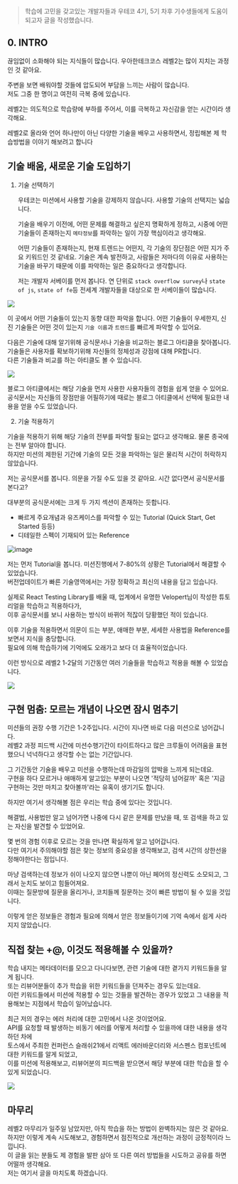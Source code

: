 

> 학습에 고민을 갖고있는 개발자들과 우테코 4기, 5기 차후 기수생들에게 도움이 되고자 글을 작성했습니다.

## 0. INTRO

끊임없이 소화해야 되는 지식들이 많습니다. 우아한테크코스 레벨2는 많이 지치는 과정인 것 같아요. 


주변을 보면 배워야할 것들에 압도되어 부담을 느끼는 사람이 많습니다.   
저도 그중 한 명이고 여전히 극복 중에 있습니다.

레벨2는 의도적으로 학습량에 부하를 주어서, 이를 극복하고 자신감을 얻는 시간이라 생각해요.

레벨2로 올라와 언어 하나만이 아닌 다양한 기술을 배우고 사용하면서, 정립해본 제 학습방법을 이야기 해보려고 합니다

## 기술 배움, 새로운 기술 도입하기

1. 기술 선택하기

   우테코는 미션에서 사용할 기술을 강제하지 않습니다. 사용할 기술의 선택지는 넓습니다. 

   기술을 배우기 이전에,  어떤 문제를 해결하고 싶은지 명확하게 정하고, 시중에 어떤 기술들이 존재하는지 `메타정보`를 파악하는 일이 가장 핵심이라고 생각해요. 

   어떤 기술들이 존재하는지, 현재 트렌드는 어떤지, 각 기술의 장단점은 어떤 지가 주요 키워드인 것 같네요. 기술은 계속 발전하고, 사람들은 저마다의 이유로 사용하는 기술을 바꾸기 때문에 이를 파악하는 일은 중요하다고 생각합니다.

   저는 개발자 서베이를 먼저 봅니다. 연 단위로 `stack overflow survey`나 `state of js`, `state of fe`등 전세계 개발자들을 대상으로 한 서베이들이 많습니다.  
   
![](https://images.velog.io/images/fan/post/e929d797-72d4-400e-a735-7df1b7e15e3e/image.png)

이 곳에서 어떤 기술들이 있는지 동향 대한 파악을 합니다. 어떤 기술들이 우세한지, 신진 기술들은 어떤 것이 있는지 `기술 이름`과 `트렌드`를 빠르게 파악할 수 있어요.  

다음은 기술에 대해 알기위해 공식문서나 기술을 비교하는 블로그 아티클을 찾아봅니다.  
기술들은 사용자를 확보하기위해 자신들의 정체성과 강점에 대해 PR합니다.  
다른 기술들과 비교를 하는 아티클도 볼 수 있습니다.  

![](https://images.velog.io/images/fan/post/b89a5789-156d-410e-bc1f-237a8443490e/image.png)

블로그 아티클에서는 해당 기술을 먼저 사용한 사용자들의 경험을 쉽게 얻을 수 있어요.  
공식문서는 자신들의 장점만을 어필하기에 때로는 블로그 아티클에서 선택에 필요한 내용을 얻을 수도 있었습니다.  

2. 기술 적용하기  

기술을 적용하기 위해 해당 기술의 전부를 파악할 필요는 없다고 생각해요. 물론 종국에는 전부 알아야 합니다.   
하지만 미션의 제한된 기간에 기술의 모든 것을 파악하는 일은 물리적 시간이 허락하지 않았습니다.     

저는 공식문서를 봅니다. 의문을 가질 수도 있을 것 같아요. 시간 없다면서 공식문서를 본다고?  

대부분의 공식문서에는 크게 두 가지 섹션이 존재하는 듯합니다.  
- 빠르게 주요개념과 유즈케이스를 파악할 수 있는 Tutorial (Quick Start, Get Started 등등)  
- 디테일한 스펙이 기재되어 있는 Reference  

![image](https://user-images.githubusercontent.com/44419181/120099735-22433c00-c178-11eb-90a1-adc94f328b18.png) 

저는 먼저 Tutorial을 봅니다. 미션진행에서 7-80%의 상황은 Tutorial에서 해결할 수 있었습니다.  
버전업데이트가 빠른 기술영역에서는 가장 정확하고 최신의 내용을 담고 있습니다.  

실제로 React Testing Library를 배울 때, 업계에서 유명한 Velopert님이 작성한 튜토리얼을 학습하고 적용하다가,   
이후 공식문서를 보니 사용하는 방식이 바뀌어 적잖이 당황했던 적이 있습니다.  

이후 기술을 적용하면서 의문이 드는 부분, 애매한 부분, 세세한 사용법을 Reference를 보면서 지식을 충당합니다.   
필요에 의해 학습하기에 기억에도 오래가고 보다 더 효율적이었습니다.   

이런 방식으로 레벨2 1-2달의 기간동안 여러 기술들을 학습하고 적용을 해볼 수 있었습니다.    

![](https://images.velog.io/images/fan/post/4d30c36f-4e2d-4ab9-a973-0741becdc6e8/image.png)

## 구현 멈춤: 모르는 개념이 나오면 잠시 멈추기

미션들의 권장 수행 기간은 1-2주입니다. 시간이 지나면 바로 다음 미션으로 넘어갑니다.   
레벨2 과정 피드백 시간에 미션수행기간이 타이트하다고 많은 크루들이 어려움을 표현했으니 넉넉하다고 생각할 수는 없는 기간입니다.  

그 기간동안 기술을 배우고 미션을 수행하는데 마감일의 압박을 느끼게 되는데요.   
구현을 하다 모르거나 애매하게 알고있는 부분이 나오면 '적당히 넘어갈까' 혹은 '지금 구현하는 것만 마치고 찾아볼까'라는 유혹이 생기기도 합니다.  

하지만 여기서 생각해볼 점은 우리는 학습 중에 있다는 것입니다.  

해결법, 사용법만 알고 넘어가면 나중에 다시 같은 문제를 만났을 때, 또 검색을 하고 있는 자신을 발견할 수 있었어요.  

몇 번의 경험 이후로 모르는 것을 만나면 확실하게 알고 넘어갑니다.  
다만 여기서 주의해야할 점은 찾는 정보의 중요성을 생각해보고, 검색 시간의 상한선을 정해야한다는 점입니다.  

마냥 검색하는데 정보가 쉬이 나오지 않으면 나뿐이 아닌 페어의 정신력도 소모되고, 그래서 눈치도 보이고 힘들어져요.  
이때는 질문방에 질문을 올리거나, 코치들께 질문하는 것이 빠른 방법이 될 수 있을 것입니다.  


이렇게 얻은 정보들은 경험과 필요에 의해서 얻은 정보들이기에 기억 속에서 쉽게 사라지지 않았습니다.  
 
## 직접 찾는 +@, 이것도 적용해볼 수 있을까?

학습 내지는 메타데이터를 모으고 다니다보면, 관련 기술에 대한 곁가지 키워드들을 알게 됩니다.   
또는 리뷰어분들이 추가 학습을 위한 키워드들을 던져주는 경우도 있는데요.  
이런 키워드들에서 미션에 적용할 수 있는 것들을 발견하는 경우가 있었고 그 내용을 적용해보는 지점에서 학습이 일어났습니다.  

최근 저의 경우는 에러 처리에 대한 고민에서 나온 것이었어요.     
API를 요청할 때 발생하는 비동기 에러를 어떻게 처리할 수 있을까에 대한 내용을 생각하던 차에   
토스에서 주최한 컨퍼런스 슬래쉬21에서 리액트 에러바운더리와 서스펜스 컴포넌트에 대한 키워드를 알게 되었고,   
이를 미션에 적용해보고, 리뷰어분의 피드백을 받으면서 해당 부분에 대한 학습을 할 수 있게 되었습니다.    

![](https://images.velog.io/images/fan/post/bdc229b3-efc1-4f2e-a850-cc81ba98c6fc/image.png)

## 마무리

레벨2 마무리가 일주일 남았지만, 아직 학습을 하는 방법이 완벽하지는 않은 것 같아요.   
하지만 이렇게 계속 시도해보고, 경험하면서 점진적으로 개선하는 과정이 긍정적이라 느낍니다.   
이 글을 읽는 분들도 제 경험을 발판 삼아 또 다른 여러 방법들을 시도하고 공유를 하면 어떨까 생각해요.   
저는 여기서 글을 마치도록 하겠습니다.   
